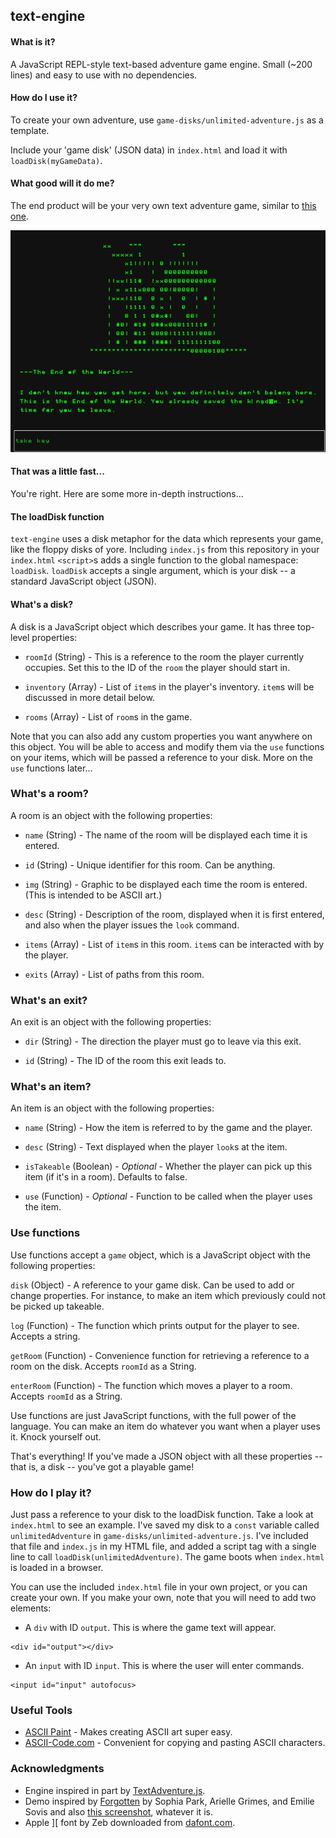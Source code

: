 ## text-engine

#### What is it?
A JavaScript REPL-style text-based adventure game engine. Small (~200 lines) and easy to use with no dependencies.

#### How do I use it?
To create your own adventure, use `game-disks/unlimited-adventure.js` as a template.

Include your 'game disk' (JSON data) in `index.html` and load it with `loadDisk(myGameData)`.

#### What good will it do me?
The end product will be your very own text adventure game, similar to [this one](http://okaybenji.github.io/text-engine).

![Demo Screenshot](screenshot.png "Demo Screenshot")

#### That was a little fast...
You're right. Here are some more in-depth instructions...

#### The loadDisk function
`text-engine` uses a disk metaphor for the data which represents your game, like the floppy disks of yore. Including `index.js` from this repository in your `index.html` `<script>`s adds a single function to the global namespace: `loadDisk`. `loadDisk` accepts a single argument, which is your disk -- a standard JavaScript object (JSON).

#### What's a disk?
A disk is a JavaScript object which describes your game. It has three top-level properties:

* `roomId` (String) - This is a reference to the room the player currently occupies. Set this to the ID of the `room` the player should start in.

* `inventory` (Array) - List of `item`s in the player's inventory. `item`s will be discussed in more detail below.

* `rooms` (Array) - List of `room`s in the game.

Note that you can also add any custom properties you want anywhere on this object. You will be able to access and modify them via the `use` functions on your items, which will be passed a reference to your disk. More on the `use` functions later...

### What's a room?
A room is an object with the following properties:

* `name` (String) - The name of the room will be displayed each time it is entered.

* `id` (String) - Unique identifier for this room. Can be anything.

* `img` (String) - Graphic to be displayed each time the room is entered. (This is intended to be ASCII art.)

* `desc` (String) - Description of the room, displayed when it is first entered, and also when the player issues the `look` command.

* `items` (Array) - List of `item`s in this room. `item`s can be interacted with by the player.

* `exits` (Array) - List of paths from this room.

### What's an exit?

An exit is an object with the following properties:

* `dir` (String) - The direction the player must go to leave via this exit.

* `id` (String) - The ID of the room this exit leads to.

### What's an item?

An item is an object with the following properties:

* `name` (String) - How the item is referred to by the game and the player.

* `desc` (String) - Text displayed when the player `look`s at the item.

* `isTakeable` (Boolean) - *Optional* - Whether the player can pick up this item (if it's in a room). Defaults to false.

* `use` (Function) - *Optional* - Function to be called when the player uses the item.

### Use functions
Use functions accept a `game` object, which is a JavaScript object with the following properties:

`disk` (Object) - A reference to your game disk. Can be used to add or change properties. For instance, to make an item which previously could not be picked up takeable.

`log` (Function) - The function which prints output for the player to see. Accepts a string.

`getRoom` (Function) - Convenience function for retrieving a reference to a room on the disk. Accepts `roomId` as a String.

`enterRoom` (Function) - The function which moves a player to a room. Accepts `roomId` as a String.

Use functions are just JavaScript functions, with the full power of the language. You can make an item do whatever you want when a player uses it. Knock yourself out.

That's everything! If you've made a JSON object with all these properties -- that is, a disk -- you've got a playable game!

### How do I play it?
Just pass a reference to your disk to the loadDisk function. Take a look at `index.html` to see an example. I've saved my disk to a `const` variable called `unlimitedAdventure` in `game-disks/unlimited-adventure.js`. I've included that file and `index.js` in my HTML file, and added a script tag with a single line to call `loadDisk(unlimitedAdventure)`. The game boots when `index.html` is loaded in a browser.

You can use the included `index.html` file in your own project, or you can create your own. If you make your own, note that you will need to add two elements:

* A `div` with ID `output`. This is where the game text will appear.
```
<div id="output"></div>
```
* An `input` with ID `input`. This is where the user will enter commands.
```
<input id="input" autofocus>
```


### Useful Tools
* [ASCII Paint](http://www.asciipaint.com) - Makes creating ASCII art super easy.
* [ASCII-Code.com](http://www.ascii-code.com) - Convenient for copying and pasting ASCII characters.

### Acknowledgments
* Engine inspired in part by [TextAdventure.js](https://github.com/TheBroox/TextAdventure.js).
* Demo inspired by [Forgotten](https://sophiapark.itch.io/forgotten) by Sophia Park, Arielle Grimes, and Emilie Sovis and also [this screenshot](https://cdn-images-1.medium.com/max/1600/1*IRP1NLN5jQTwuWNfXXhjPA.gif), whatever it is.
* Apple ][ font by Zeb downloaded from [dafont.com](http://www.dafont.com/apple.font).
